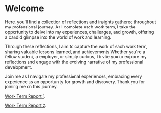# Welcome


Here, you'll find a collection of reflections and insights gathered throughout my professional journey. As I complete each work term, I take the opportunity to delve into my experiences, challenges, and growth, offering a candid glimpse into the world of work and learning.

Through these reflections, I aim to capture the work of each work term, sharing valuable lessons learned, and achievements 
Whether you're a fellow student, a  employer, or simply curious, I invite you to explore my reflections and engage with the evolving narrative of my professional development.

Join me as I navigate my professional experiences, embracing every experience as an opportunity for growth and discovery. Thank you for joining me on this journey.


[Work Term Report 1](./WT1.md).

[Work Term Report 2](./WT2.md).




